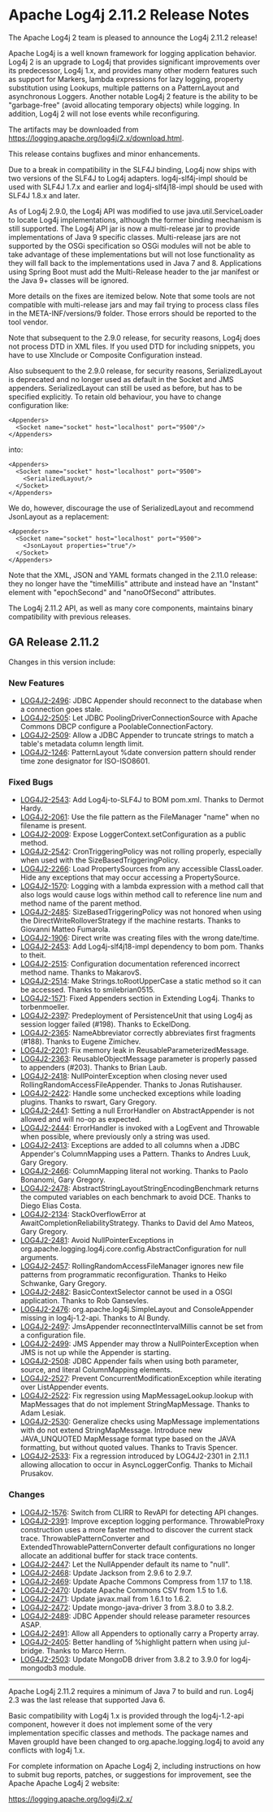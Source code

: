 <!---
 Licensed to the Apache Software Foundation (ASF) under one or more
 contributor license agreements.  See the NOTICE file distributed with
 this work for additional information regarding copyright ownership.
 The ASF licenses this file to You under the Apache License, Version 2.0
 (the "License"); you may not use this file except in compliance with
 the License.  You may obtain a copy of the License at

      http://www.apache.org/licenses/LICENSE-2.0

 Unless required by applicable law or agreed to in writing, software
 distributed under the License is distributed on an "AS IS" BASIS,
 WITHOUT WARRANTIES OR CONDITIONS OF ANY KIND, either express or implied.
 See the License for the specific language governing permissions and
 limitations under the License.
-->
# Apache Log4j 2.11.2 Release Notes

The Apache Log4j 2 team is pleased to announce the Log4j 2.11.2 release!

Apache Log4j is a well known framework for logging application behavior. Log4j 2 is an upgrade
to Log4j that provides significant improvements over its predecessor, Log4j 1.x, and provides
many other modern features such as support for Markers, lambda expressions for lazy logging,
property substitution using Lookups, multiple patterns on a PatternLayout and asynchronous
Loggers. Another notable Log4j 2 feature is the ability to be "garbage-free" (avoid allocating
temporary objects) while logging. In addition, Log4j 2 will not lose events while reconfiguring.

The artifacts may be downloaded from https://logging.apache.org/log4j/2.x/download.html.

This release contains bugfixes and minor enhancements.

Due to a break in compatibility in the SLF4J binding, Log4j now ships with two versions of the SLF4J to Log4j adapters.
log4j-slf4j-impl should be used with SLF4J 1.7.x and earlier and log4j-slf4j18-impl should be used with SLF4J 1.8.x and
later.

As of Log4j 2.9.0, the Log4j API was modified to use java.util.ServiceLoader to locate Log4j implementations,
although the former binding mechanism is still supported. The Log4j API jar is now a multi-release jar
to provide implementations of Java 9 specific classes. Multi-release jars are not supported by
the OSGi specification so OSGi modules will not be able to take advantage of these implementations
but will not lose functionality as they will fall back to the implementations used in Java 7 and 8. Applications
using Spring Boot must add the Multi-Release header to the jar manifest or the Java 9+ classes will be
ignored.

More details on the  fixes are itemized below. Note that some tools are not compatible
with multi-release jars and may fail trying to process class files in the META-INF/versions/9 folder.
Those errors should be reported to the tool vendor.

Note that subsequent to the 2.9.0 release, for security reasons, Log4j does not process DTD in XML files.
If you used DTD for including snippets, you have to use XInclude or Composite Configuration instead.

Also subsequent to the 2.9.0 release, for security reasons, SerializedLayout is deprecated and no
longer used as default in the Socket and JMS appenders. SerializedLayout can still be used as before,
but has to be specified explicitly. To retain old behaviour, you have to change configuration like:

    <Appenders>
      <Socket name="socket" host="localhost" port="9500"/>
    </Appenders>

into:

    <Appenders>
      <Socket name="socket" host="localhost" port="9500">
        <SerializedLayout/>
      </Socket>
    </Appenders>

We do, however, discourage the use of SerializedLayout and recommend JsonLayout as a replacement:

    <Appenders>
      <Socket name="socket" host="localhost" port="9500">
        <JsonLayout properties="true"/>
      </Socket>
    </Appenders>

Note that the XML, JSON and YAML formats changed in the 2.11.0 release: they no longer have the "timeMillis" attribute
and instead have an "Instant" element with "epochSecond" and "nanoOfSecond" attributes.

The Log4j 2.11.2 API, as well as many core components, maintains binary compatibility with previous releases.

## GA Release 2.11.2

Changes in this version include:

### New Features
* [LOG4J2-2496](https://issues.apache.org/jira/browse/LOG4J2-2496):
JDBC Appender should reconnect to the database when a connection goes stale.
* [LOG4J2-2505](https://issues.apache.org/jira/browse/LOG4J2-2505):
Let JDBC PoolingDriverConnectionSource with Apache Commons DBCP configure a PoolableConnectionFactory.
* [LOG4J2-2509](https://issues.apache.org/jira/browse/LOG4J2-2509):
Allow a JDBC Appender to truncate strings to match a table's metadata column length limit.
* [LOG4J2-1246](https://issues.apache.org/jira/browse/LOG4J2-1246):
PatternLayout %date conversion pattern should render time zone designator for ISO-ISO8601.

### Fixed Bugs
* [LOG4J2-2543](https://issues.apache.org/jira/browse/LOG4J2-2543):
Add Log4j-to-SLF4J to BOM pom.xml. Thanks to Dermot Hardy.
* [LOG4J2-2061](https://issues.apache.org/jira/browse/LOG4J2-2061):
Use the file pattern as the FileManager "name" when no filename is present.
* [LOG4J2-2009](https://issues.apache.org/jira/browse/LOG4J2-2009):
Expose LoggerContext.setConfiguration as a public method.
* [LOG4J2-2542](https://issues.apache.org/jira/browse/LOG4J2-2542):
CronTriggeringPolicy was not rolling properly, especially when used with the SizeBasedTriggeringPolicy.
* [LOG4J2-2266](https://issues.apache.org/jira/browse/LOG4J2-2266):
Load PropertySources from any accessible ClassLoader. Hide any exceptions that may occur accessing a PropertySource.
* [LOG4J2-1570](https://issues.apache.org/jira/browse/LOG4J2-1570):
Logging with a lambda expression with a method call that also logs would cause logs within method call to reference line num and method name of the parent method.
* [LOG4J2-2485](https://issues.apache.org/jira/browse/LOG4J2-2485):
SizeBasedTriggeringPolicy was not honored when using the DirectWriteRolloverStrategy if the machine restarts. Thanks to Giovanni Matteo Fumarola.
* [LOG4J2-1906](https://issues.apache.org/jira/browse/LOG4J2-1906):
Direct write was creating files with the wrong date/time.
* [LOG4J2-2453](https://issues.apache.org/jira/browse/LOG4J2-2453):
Add Log4j-slf4j18-impl dependency to bom pom. Thanks to theit.
* [LOG4J2-2515](https://issues.apache.org/jira/browse/LOG4J2-2515):
Configuration documentation referenced incorrect method name. Thanks to MakarovS.
* [LOG4J2-2514](https://issues.apache.org/jira/browse/LOG4J2-2514):
Make Strings.toRootUpperCase a static method so it can be accessed. Thanks to smilebrian0515.
* [LOG4J2-1571](https://issues.apache.org/jira/browse/LOG4J2-1571):
Fixed Appenders section in Extending Log4j. Thanks to torbenmoeller.
* [LOG4J2-2397](https://issues.apache.org/jira/browse/LOG4J2-2397):
Predeployment of PersistenceUnit that using Log4j as session logger failed (#198). Thanks to EckelDong.
* [LOG4J2-2365](https://issues.apache.org/jira/browse/LOG4J2-2365):
NameAbbreviator correctly abbreviates first fragments (#188). Thanks to Eugene Zimichev.
* [LOG4J2-2201](https://issues.apache.org/jira/browse/LOG4J2-2201):
Fix memory leak in ReusableParameterizedMessage.
* [LOG4J2-2363](https://issues.apache.org/jira/browse/LOG4J2-2363):
ReusableObjectMessage parameter is properly passed to appenders (#203). Thanks to Brian Laub.
* [LOG4J2-2418](https://issues.apache.org/jira/browse/LOG4J2-2418):
NullPointerException when closing never used RollingRandomAccessFileAppender. Thanks to Jonas Rutishauser.
* [LOG4J2-2422](https://issues.apache.org/jira/browse/LOG4J2-2422):
Handle some unchecked exceptions while loading plugins. Thanks to rswart, Gary Gregory.
* [LOG4J2-2441](https://issues.apache.org/jira/browse/LOG4J2-2441):
Setting a null ErrorHandler on AbstractAppender is not allowed and will no-op as expected.
* [LOG4J2-2444](https://issues.apache.org/jira/browse/LOG4J2-2444):
ErrorHandler is invoked with a LogEvent and Throwable when possible, where previously only a string was used.
* [LOG4J2-2413](https://issues.apache.org/jira/browse/LOG4J2-2413):
Exceptions are added to all columns when a JDBC Appender's ColumnMapping uses a Pattern. Thanks to Andres Luuk, Gary Gregory.
* [LOG4J2-2466](https://issues.apache.org/jira/browse/LOG4J2-2466):
ColumnMapping literal not working. Thanks to Paolo Bonanomi, Gary Gregory.
* [LOG4J2-2478](https://issues.apache.org/jira/browse/LOG4J2-2478):
AbstractStringLayoutStringEncodingBenchmark returns the computed variables on each benchmark to avoid DCE. Thanks to Diego Elias Costa.
* [LOG4J2-2134](https://issues.apache.org/jira/browse/LOG4J2-2134):
StackOverflowError at AwaitCompletionReliabilityStrategy. Thanks to David del Amo Mateos, Gary Gregory.
* [LOG4J2-2481](https://issues.apache.org/jira/browse/LOG4J2-2481):
Avoid NullPointerExceptions in org.apache.logging.log4j.core.config.AbstractConfiguration for null arguments.
* [LOG4J2-2457](https://issues.apache.org/jira/browse/LOG4J2-2457):
RollingRandomAccessFileManager ignores new file patterns from programmatic reconfiguration. Thanks to Heiko Schwanke, Gary Gregory.
* [LOG4J2-2482](https://issues.apache.org/jira/browse/LOG4J2-2482):
BasicContextSelector cannot be used in a OSGI application. Thanks to Rob Gansevles.
* [LOG4J2-2476](https://issues.apache.org/jira/browse/LOG4J2-2476):
org.apache.log4j.SimpleLayout and ConsoleAppender missing in log4j-1.2-api. Thanks to Al Bundy.
* [LOG4J2-2497](https://issues.apache.org/jira/browse/LOG4J2-2497):
JmsAppender reconnectIntervalMillis cannot be set from a configuration file.
* [LOG4J2-2499](https://issues.apache.org/jira/browse/LOG4J2-2499):
JMS Appender may throw a NullPointerException when JMS is not up while the Appender is starting.
* [LOG4J2-2508](https://issues.apache.org/jira/browse/LOG4J2-2508):
JDBC Appender fails when using both parameter, source, and literal ColumnMapping elements.
* [LOG4J2-2527](https://issues.apache.org/jira/browse/LOG4J2-2527):
Prevent ConcurrentModificationException while iterating over ListAppender events.
* [LOG4J2-2522](https://issues.apache.org/jira/browse/LOG4J2-2522):
Fix regression using MapMessageLookup.lookup with MapMessages that do not implement StringMapMessage. Thanks to Adam Lesiak.
* [LOG4J2-2530](https://issues.apache.org/jira/browse/LOG4J2-2530):
Generalize checks using MapMessage implementations with do not extend StringMapMessage.
        Introduce new JAVA_UNQUOTED MapMessage format type based on the JAVA formatting, but without
        quoted values. Thanks to Travis Spencer.
* [LOG4J2-2533](https://issues.apache.org/jira/browse/LOG4J2-2533):
Fix a regression introduced by LOG4J2-2301 in 2.11.1 allowing allocation to occur in AsyncLoggerConfig. Thanks to Michail Prusakov.

### Changes
* [LOG4J2-1576](https://issues.apache.org/jira/browse/LOG4J2-1576):
Switch from CLIRR to RevAPI for detecting API changes.
* [LOG4J2-2391](https://issues.apache.org/jira/browse/LOG4J2-2391):
Improve exception logging performance. ThrowableProxy construction uses a more faster
        method to discover the current stack trace. ThrowablePatternConverter and
        ExtendedThrowablePatternConverter default configurations no longer allocate
        an additional buffer for stack trace contents.
* [LOG4J2-2447](https://issues.apache.org/jira/browse/LOG4J2-2447):
Let the NullAppender default its name to "null".
* [LOG4J2-2468](https://issues.apache.org/jira/browse/LOG4J2-2468):
Update Jackson from 2.9.6 to 2.9.7.
* [LOG4J2-2469](https://issues.apache.org/jira/browse/LOG4J2-2469):
Update Apache Commons Compress from 1.17 to 1.18.
* [LOG4J2-2470](https://issues.apache.org/jira/browse/LOG4J2-2470):
Update Apache Commons CSV from 1.5 to 1.6.
* [LOG4J2-2471](https://issues.apache.org/jira/browse/LOG4J2-2471):
Update javax.mail from 1.6.1 to 1.6.2.
* [LOG4J2-2472](https://issues.apache.org/jira/browse/LOG4J2-2472):
Update mongo-java-driver 3 from 3.8.0 to 3.8.2.
* [LOG4J2-2489](https://issues.apache.org/jira/browse/LOG4J2-2489):
JDBC Appender should release parameter resources ASAP.
* [LOG4J2-2491](https://issues.apache.org/jira/browse/LOG4J2-2491):
Allow all Appenders to optionally carry a Property array.
* [LOG4J2-2405](https://issues.apache.org/jira/browse/LOG4J2-2405):
Better handling of %highlight pattern when using jul-bridge. Thanks to Marco Herrn.
* [LOG4J2-2503](https://issues.apache.org/jira/browse/LOG4J2-2503):
Update MongoDB driver from 3.8.2 to 3.9.0 for log4j-mongodb3 module.

---

Apache Log4j 2.11.2 requires a minimum of Java 7 to build and run. Log4j 2.3 was the
last release that supported Java 6.

Basic compatibility with Log4j 1.x is provided through the log4j-1.2-api component, however it
does not implement some of the very implementation specific classes and methods. The package
names and Maven groupId have been changed to org.apache.logging.log4j to avoid any conflicts
with log4j 1.x.

For complete information on Apache Log4j 2, including instructions on how to submit bug
reports, patches, or suggestions for improvement, see the Apache Apache Log4j 2 website:

https://logging.apache.org/log4j/2.x/